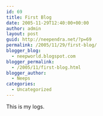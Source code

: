 ```yaml
---
id: 69
title: First Blog
date: 2005-11-29T12:40:00+00:00
author: admin
layout: post
guid: http://neependra.net/?p=69
permalink: /2005/11/29/first-blog/
blogger_blog:
  - neepworld.blogspot.com
blogger_permalink:
  - /2005/11/first-blog.html
blogger_author:
  - Neeps
categories:
  - Uncategorized
---
```

This is my logs.